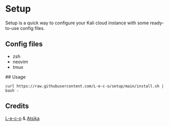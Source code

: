 # Setup

Setup is a quick way to configure your Kali cloud instance with some ready-to-use config files.

## Config files

* zsh
* neovim
* tmux

## Usage

```
curl https://raw.githubusercontent.com/L-e-c-o/setup/main/install.sh | bash -
```

## Credits

[L-e-c-o](https://github.com/L-e-c-o) & [Atsika](https://github.com/atsika)
